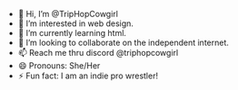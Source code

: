 - 👋 Hi, I’m @TripHopCowgirl
- 👀 I’m interested in web design.
- 🌱 I’m currently learning html.
- 💞️ I’m looking to collaborate on the independent internet.
- 📫 Reach me thru discord @triphopcowgirl
- 😄 Pronouns: She/Her
- ⚡ Fun fact: I am an indie pro wrestler!

<!---
TripHopCowgirl/TripHopCowgirl is a ✨ special ✨ repository because its `README.md` (this file) appears on your GitHub profile.
You can click the Preview link to take a look at your changes.
--->
